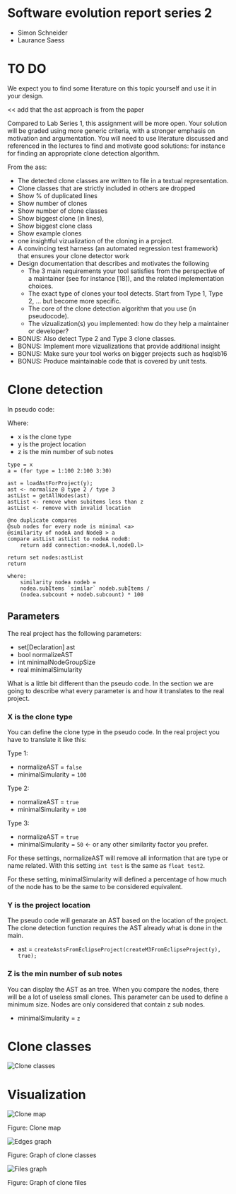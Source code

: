 # Software evolution report series 2
- Simon Schneider
- Laurance Saess

# TO DO
We expect
you to find some literature on this topic yourself and use it in your design.

<< add that the ast approach is from the paper

Compared to Lab Series 1, this assignment will be more open. Your solution
will be graded using more generic criteria, with a stronger emphasis on motivation
and argumentation. You will need to use literature discussed and referenced in the
lectures to find and motivate good solutions: for instance for finding an appropriate
clone detection algorithm.

From the ass:
* The detected clone classes are written to file in a textual representation.
* Clone classes that are strictly included in others are dropped
* Show % of duplicated lines
* Show number of clones
* Show number of clone classes
* Show biggest clone (in lines),
* Show biggest clone class
* Show example clones
* one insightful vizualization of the cloning in a project.
* A convincing test harness (an automated regression test framework) that ensures your clone detector work
* Design documentation that describes and motivates the following
	* The 3 main requirements your tool satisfies from the perspective of a maintainer (see for instance [18]), and the related implementation choices.
	* The exact type of clones your tool detects. Start from Type 1, Type 2, ... but become more specific.
	* The core of the clone detection algorithm that you use (in pseudocode).
	* The vizualization(s) you implemented: how do they help a maintainer or developer?
* BONUS: Also detect Type 2 and Type 3 clone classes.
* BONUS: Implement more vizualizations that provide additional insight
* BONUS: Make sure your tool works on bigger projects such as hsqlsb16
* BONUS: Produce maintainable code that is covered by unit tests.

# Clone detection

In pseudo code:

Where:
* x is the clone type
* y is the project location
* z is the min number of sub notes

```
type = x
a = (for type = 1:100 2:100 3:30)

ast = loadAstForProject(y);
ast <- normalize @ type 2 / type 3
astList = getAllNodes(ast)
astList <- remove when subitems less than z
astList <- remove with invalid location

@no duplicate compares
@sub nodes for every node is minimal <a>
@similarity of nodeA and NodeB > a
compare astList astList to nodeA nodeB:
	return add connection:<nodeA.l,nodeB.l>

return set nodes:astList
return

where:
	similarity nodea nodeb =
	nodea.subItems `similar` nodeb.subItems /
	(nodea.subcount + nodeb.subcount) * 100
```

## Parameters

The real project has the following parameters:
* set[Declaration] ast
* bool normalizeAST
* int minimalNodeGroupSize
* real minimalSimularity

What is a little bit different than the pseudo code. In the section we are going to describe what every parameter is and how it translates to the real project.

### X is the clone type

You can define the clone type in the pseudo code. In the real project you have to translate it like this:

Type 1:
* normalizeAST = ```false```
* minimalSimularity = ```100```

Type 2:
* normalizeAST = ```true```
* minimalSimularity = ```100```

Type 3:
* normalizeAST = ```true```
* minimalSimularity = ```50``` <- or any other similarity factor you prefer.

For these settings, normalizeAST will remove all information that are type or name related. With this setting `int test` is the same as `float test2`.

For these setting, minimalSimularity will defined a percentage of how much of the node has to be the same to be considered equivalent.

### Y is the project location

The pseudo code will genarate an AST based on the location of the project. The clone detection function requires the AST already what is done in the main.

* ast = ```createAstsFromEclipseProject(createM3FromEclipseProject(y), true);```

### Z is the min number of sub notes

You can display the AST as an tree. When you compare the nodes, there will be a lot of useless small clones. This parameter can be used to define a minimum size. Nodes are only considered that contain z sub nodes.

* minimalSimularity = ```z```

# Clone classes

![Clone classes](docs/clone_classes.png)



# Visualization

![Clone map](docs/clone_map.png)

Figure: Clone map

![Edges graph](docs/edges_graph_ori.png)

Figure: Graph of clone classes

![Files graph](docs/files_graph.png)

Figure: Graph of clone files